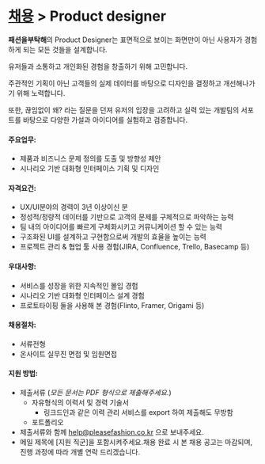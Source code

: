 # [채용](../README.md) > Product designer

**패션을부탁해**의 Product Designer는 표면적으로 보이는 화면만이 아닌 사용자가 경험하게 되는 모든 것들을 설계합니다.



유저들과 소통하고 개인화된 경험을 창출하기 위해 고민합니다.



주관적인 기획이 아닌 고객들의 실제 데이터를 바탕으로 디자인을 결정하고 개선해나가기 위해 노력합니다. 



또한, 끊임없이 왜? 라는 질문을 던져 유저의 입장을 고려하고 실력 있는 개발팀의 서포트를 바탕으로 다양한 가설과 아이디어를 실험하고 검증합니다.





#### 주요업무:

- 제품과 비즈니스 문제 정의를 도출 및 방향성 제안
- 시나리오 기반 대화형 인터페이스 기획 및 디자인



#### 자격요건:

- UX/UI분야의 경력이 3년 이상이신 분
- 정성적/정량적 데이터를 기반으로 고객의 문제를 구체적으로 파악하는 능력
- 팀 내의 아이디어를 빠르게 구체화시키고 커뮤니케이션 할 수 있는 능력
- 구조화된 UI를 설계하고 구현함으로써 개발의 효율을 높이는 능력
- 프로젝트 관리 & 협업 툴 사용 경험(JIRA, Confluence, Trello, Basecamp 등)



#### 우대사항:

- 서비스를 성장을 위한 지속적인 몰입 경험
- 시나리오 기반 대화형 인터페이스 설계 경험
- 프로토타이핑 둘을 사용해 본 경험(Flinto, Framer, Origami 등)



#### 채용절차:

- 서류전형
- 온사이트 실무진 면접 및 임원면접



#### 지원 방법:

- 제출서류 (*모든 문서는 PDF 형식으로 제출해주세요.*)
  - 자유형식의 이력서 및 경력 기술서
    - 링크드인과 같은 이력 관리 서비스를 export 하여 제출해도 무방함
  - 포트폴리오
- 제출서류와 함께 [help@pleasefashion.co.kr](mailto:help@pleasefashion.co.kr) 으로 보내주세요.
- 메일 제목에 [지원 직군]을 포함시켜주세요.채용 완료 시 본 채용 공고는 마감되며, 진행 과정에 따라 개별 연락 드리겠습니다.



